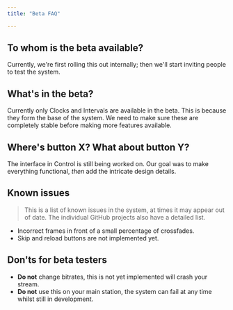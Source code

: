 ```yaml
---
title: "Beta FAQ"

---
```


## To whom is the beta available?

Currently, we're first rolling this out internally; then we'll start inviting people to test the system.

## What's in the beta?

Currently only Clocks and Intervals are available in the beta. This is because they form the base of the system. We need to make sure these are completely stable before making more features available.

## Where's button X? What about button Y?

The interface in Control is still being worked on. Our goal was to make everything functional, *then* add the intricate design details.

## Known issues


> This is a list of known issues in the system, at times it may appear out of date. The individual GitHub projects also have a detailed list.
* Incorrect frames in front of a small percentage of crossfades.
* Skip and reload buttons are not implemented yet.

## Don'ts for beta testers

* **Do not** change bitrates, this is not yet implemented will crash your stream.
* **Do not** use this on your main station, the system can fail at any time whilst still in development.
